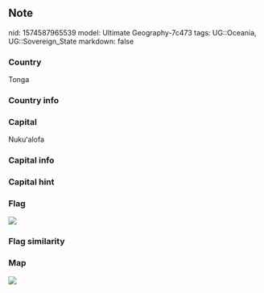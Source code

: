 ## Note
nid: 1574587965539
model: Ultimate Geography-7c473
tags: UG::Oceania, UG::Sovereign_State
markdown: false

### Country
Tonga

### Country info


### Capital
Nukuʻalofa

### Capital info


### Capital hint


### Flag
<img src="ug-flag-tonga.svg">

### Flag similarity


### Map
<img src="ug-map-tonga.png">
